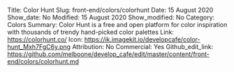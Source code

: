 Title: Color Hunt 
Slug: front-end/colors/colorhunt
Date: 15 August 2020
Show_date: No
Modified: 15 August 2020
Show_modified: No
Category: Colors
Summary: Color Hunt is a free and open platform for color inspiration with thousands of trendy hand-picked color palettes
Link: https://colorhunt.co/
Icon: https://ik.imagekit.io/developcafe/color-hunt_Mxh7FgC6y.png
Attribution: No
Commercial: Yes
Github_edit_link: https://github.com/melboone/develop_cafe/edit/master/content/front-end/colors/colorhunt.md